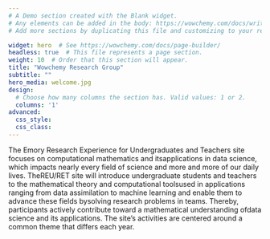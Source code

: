 ```yaml
---
# A Demo section created with the Blank widget.
# Any elements can be added in the body: https://wowchemy.com/docs/writing-markdown-latex/
# Add more sections by duplicating this file and customizing to your requirements.

widget: hero  # See https://wowchemy.com/docs/page-builder/
headless: true  # This file represents a page section.
weight: 10  # Order that this section will appear.
title: "Wowchemy Research Group"
subtitle: ""
hero_media: welcome.jpg
design:
  # Choose how many columns the section has. Valid values: 1 or 2.
  columns: '1'
advanced:
  css_style:
  css_class:
---
```


The Emory Research Experience for Undergraduates and Teachers site focuses on computational mathematics and itsapplications  in  data  science,  which  impacts  nearly  every  field  of  science  and  more  and  more  of  our  daily  lives.   TheREU/RET site will introduce undergraduate students and teachers to the mathematical theory and computational toolsused  in  applications  ranging  from  data  assimilation  to  machine  learning  and  enable  them  to  advance  these  fields  bysolving research problems in teams.  Thereby, participants actively contribute toward a mathematical understanding ofdata science and its applications.  The site’s activities are centered around a common theme that differs each year.
